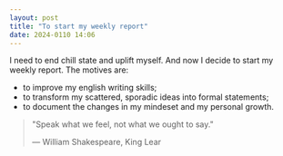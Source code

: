 ```yaml
---
layout: post
title: "To start my weekly report"
date: 2024-0110 14:06
---
```


I need to end chill state and uplift myself. And now I decide to start my weekly report. The motives are:

- to improve my english writing skills;
- to transform my scattered, sporadic ideas into formal statements;
- to document the changes in my mindeset and my personal growth.

> "Speak what we feel, not what we ought to say."
> 
> ― William Shakespeare, King Lear

